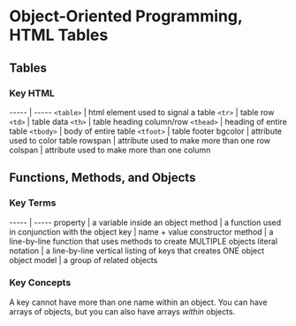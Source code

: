 # Object-Oriented Programming, HTML Tables

## Tables

### Key HTML
----- | -----
`<table>` | html element used to signal a table
`<tr>` | table row
`<td>` | table data
`<th>` | table heading column/row
`<thead>` | heading of entire table
`<tbody>` | body of entire table
`<tfoot>` | table footer
bgcolor | attribute used to color table
rowspan | attribute used to make more than one row
colspan | attribute used to make more than one column


## Functions, Methods, and Objects

### Key Terms
----- | -----
property | a variable inside an object
method | a function used in conjunction with the object
key | name + value
constructor method | a line-by-line function that uses methods to create MULTIPLE objects
literal notation | a line-by-line vertical listing of keys that creates ONE object
object model | a group of related objects


### Key Concepts

A key cannot have more than one name within an object.
You can have arrays of objects, but you can also have arrays *within* objects.
